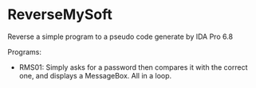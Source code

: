 # ReverseMySoft

Reverse a simple program to a pseudo code generate by IDA Pro 6.8

Programs:
- RMS01: Simply asks for a password then compares it with the correct one, and displays a MessageBox. All in a loop.
